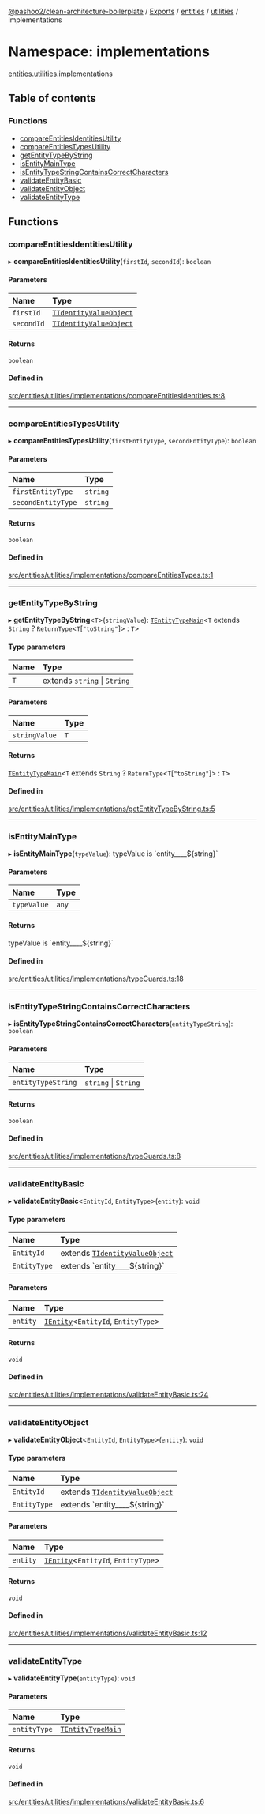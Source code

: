 [@pashoo2/clean-architecture-boilerplate](../README.md) / [Exports](../modules.md) / [entities](entities.md) / [utilities](entities.utilities.md) / implementations

# Namespace: implementations

[entities](entities.md).[utilities](entities.utilities.md).implementations

## Table of contents

### Functions

- [compareEntitiesIdentitiesUtility](entities.utilities.implementations.md#compareentitiesidentitiesutility)
- [compareEntitiesTypesUtility](entities.utilities.implementations.md#compareentitiestypesutility)
- [getEntityTypeByString](entities.utilities.implementations.md#getentitytypebystring)
- [isEntityMainType](entities.utilities.implementations.md#isentitymaintype)
- [isEntityTypeStringContainsCorrectCharacters](entities.utilities.implementations.md#isentitytypestringcontainscorrectcharacters)
- [validateEntityBasic](entities.utilities.implementations.md#validateentitybasic)
- [validateEntityObject](entities.utilities.implementations.md#validateentityobject)
- [validateEntityType](entities.utilities.implementations.md#validateentitytype)

## Functions

### compareEntitiesIdentitiesUtility

▸ **compareEntitiesIdentitiesUtility**(`firstId`, `secondId`): `boolean`

#### Parameters

| Name | Type |
| :------ | :------ |
| `firstId` | [`TIdentityValueObject`](valueobject.interfaces.md#tidentityvalueobject) |
| `secondId` | [`TIdentityValueObject`](valueobject.interfaces.md#tidentityvalueobject) |

#### Returns

`boolean`

#### Defined in

[src/entities/utilities/implementations/compareEntitiesIdentities.ts:8](https://github.com/pashoo2/clean-architecture-boilerplate/blob/914ff8c/src/entities/utilities/implementations/compareEntitiesIdentities.ts#L8)

___

### compareEntitiesTypesUtility

▸ **compareEntitiesTypesUtility**(`firstEntityType`, `secondEntityType`): `boolean`

#### Parameters

| Name | Type |
| :------ | :------ |
| `firstEntityType` | `string` |
| `secondEntityType` | `string` |

#### Returns

`boolean`

#### Defined in

[src/entities/utilities/implementations/compareEntitiesTypes.ts:1](https://github.com/pashoo2/clean-architecture-boilerplate/blob/914ff8c/src/entities/utilities/implementations/compareEntitiesTypes.ts#L1)

___

### getEntityTypeByString

▸ **getEntityTypeByString**<`T`\>(`stringValue`): [`TEntityTypeMain`](entities.interfaces.md#tentitytypemain)<`T` extends `String` ? `ReturnType`<`T`[``"toString"``]\> : `T`\>

#### Type parameters

| Name | Type |
| :------ | :------ |
| `T` | extends `string` \| `String` |

#### Parameters

| Name | Type |
| :------ | :------ |
| `stringValue` | `T` |

#### Returns

[`TEntityTypeMain`](entities.interfaces.md#tentitytypemain)<`T` extends `String` ? `ReturnType`<`T`[``"toString"``]\> : `T`\>

#### Defined in

[src/entities/utilities/implementations/getEntityTypeByString.ts:5](https://github.com/pashoo2/clean-architecture-boilerplate/blob/914ff8c/src/entities/utilities/implementations/getEntityTypeByString.ts#L5)

___

### isEntityMainType

▸ **isEntityMainType**(`typeValue`): typeValue is \`entity\_\_\_\_${string}\`

#### Parameters

| Name | Type |
| :------ | :------ |
| `typeValue` | `any` |

#### Returns

typeValue is \`entity\_\_\_\_${string}\`

#### Defined in

[src/entities/utilities/implementations/typeGuards.ts:18](https://github.com/pashoo2/clean-architecture-boilerplate/blob/914ff8c/src/entities/utilities/implementations/typeGuards.ts#L18)

___

### isEntityTypeStringContainsCorrectCharacters

▸ **isEntityTypeStringContainsCorrectCharacters**(`entityTypeString`): `boolean`

#### Parameters

| Name | Type |
| :------ | :------ |
| `entityTypeString` | `string` \| `String` |

#### Returns

`boolean`

#### Defined in

[src/entities/utilities/implementations/typeGuards.ts:8](https://github.com/pashoo2/clean-architecture-boilerplate/blob/914ff8c/src/entities/utilities/implementations/typeGuards.ts#L8)

___

### validateEntityBasic

▸ **validateEntityBasic**<`EntityId`, `EntityType`\>(`entity`): `void`

#### Type parameters

| Name | Type |
| :------ | :------ |
| `EntityId` | extends [`TIdentityValueObject`](valueobject.interfaces.md#tidentityvalueobject) |
| `EntityType` | extends \`entity\_\_\_\_${string}\` |

#### Parameters

| Name | Type |
| :------ | :------ |
| `entity` | [`IEntity`](../interfaces/entities.interfaces.ientity.md)<`EntityId`, `EntityType`\> |

#### Returns

`void`

#### Defined in

[src/entities/utilities/implementations/validateEntityBasic.ts:24](https://github.com/pashoo2/clean-architecture-boilerplate/blob/914ff8c/src/entities/utilities/implementations/validateEntityBasic.ts#L24)

___

### validateEntityObject

▸ **validateEntityObject**<`EntityId`, `EntityType`\>(`entity`): `void`

#### Type parameters

| Name | Type |
| :------ | :------ |
| `EntityId` | extends [`TIdentityValueObject`](valueobject.interfaces.md#tidentityvalueobject) |
| `EntityType` | extends \`entity\_\_\_\_${string}\` |

#### Parameters

| Name | Type |
| :------ | :------ |
| `entity` | [`IEntity`](../interfaces/entities.interfaces.ientity.md)<`EntityId`, `EntityType`\> |

#### Returns

`void`

#### Defined in

[src/entities/utilities/implementations/validateEntityBasic.ts:12](https://github.com/pashoo2/clean-architecture-boilerplate/blob/914ff8c/src/entities/utilities/implementations/validateEntityBasic.ts#L12)

___

### validateEntityType

▸ **validateEntityType**(`entityType`): `void`

#### Parameters

| Name | Type |
| :------ | :------ |
| `entityType` | [`TEntityTypeMain`](entities.interfaces.md#tentitytypemain) |

#### Returns

`void`

#### Defined in

[src/entities/utilities/implementations/validateEntityBasic.ts:6](https://github.com/pashoo2/clean-architecture-boilerplate/blob/914ff8c/src/entities/utilities/implementations/validateEntityBasic.ts#L6)
